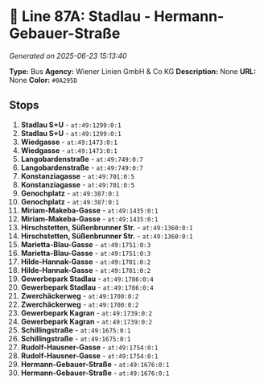 # 🚌 Line 87A: Stadlau - Hermann-Gebauer-Straße

*Generated on 2025-06-23 15:13:40*

**Type:** Bus
**Agency:** Wiener Linien GmbH & Co KG
**Description:** None
**URL:** None
**Color:** `#0A295D`

## Stops

1. **Stadlau S+U** - `at:49:1299:0:1`
2. **Stadlau S+U** - `at:49:1299:0:1`
3. **Wiedgasse** - `at:49:1473:0:1`
4. **Wiedgasse** - `at:49:1473:0:1`
5. **Langobardenstraße** - `at:49:749:0:7`
6. **Langobardenstraße** - `at:49:749:0:7`
7. **Konstanziagasse** - `at:49:701:0:5`
8. **Konstanziagasse** - `at:49:701:0:5`
9. **Genochplatz** - `at:49:387:0:1`
10. **Genochplatz** - `at:49:387:0:1`
11. **Miriam-Makeba-Gasse** - `at:49:1435:0:1`
12. **Miriam-Makeba-Gasse** - `at:49:1435:0:1`
13. **Hirschstetten, Süßenbrunner Str.** - `at:49:1360:0:1`
14. **Hirschstetten, Süßenbrunner Str.** - `at:49:1360:0:1`
15. **Marietta-Blau-Gasse** - `at:49:1751:0:3`
16. **Marietta-Blau-Gasse** - `at:49:1751:0:3`
17. **Hilde-Hannak-Gasse** - `at:49:1701:0:2`
18. **Hilde-Hannak-Gasse** - `at:49:1701:0:2`
19. **Gewerbepark Stadlau** - `at:49:1786:0:4`
20. **Gewerbepark Stadlau** - `at:49:1786:0:4`
21. **Zwerchäckerweg** - `at:49:1700:0:2`
22. **Zwerchäckerweg** - `at:49:1700:0:2`
23. **Gewerbepark Kagran** - `at:49:1739:0:2`
24. **Gewerbepark Kagran** - `at:49:1739:0:2`
25. **Schillingstraße** - `at:49:1675:0:1`
26. **Schillingstraße** - `at:49:1675:0:1`
27. **Rudolf-Hausner-Gasse** - `at:49:1754:0:1`
28. **Rudolf-Hausner-Gasse** - `at:49:1754:0:1`
29. **Hermann-Gebauer-Straße** - `at:49:1676:0:1`
30. **Hermann-Gebauer-Straße** - `at:49:1676:0:1`